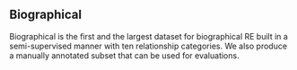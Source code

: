 ## Biographical 

Biographical is the first and the largest dataset for biographical RE built in a semi-supervised manner with ten relationship categories. We also produce a manually annotated subset that can be used for evaluations.
